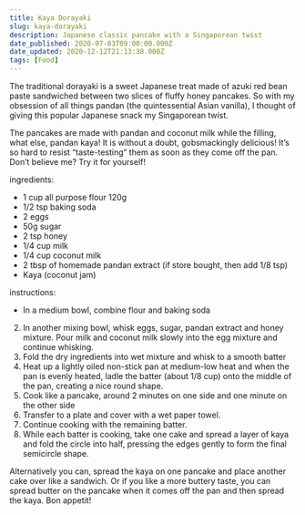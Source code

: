 ```yaml
---
title: Kaya Dorayaki
slug: kaya-dorayaki
description: Japanese classic pancake with a Singaporean twist
date_published: 2020-07-03T09:00:00.000Z
date_updated: 2020-12-12T21:13:38.000Z
tags: [Food]
---
```


The traditional dorayaki is a sweet Japanese treat made of azuki red bean paste sandwiched between two slices of fluffy honey pancakes. So with my obsession of all things pandan (the quintessential Asian vanilla), I thought of giving this popular Japanese snack my Singaporean twist.

The pancakes are made with pandan and coconut milk while the filling, what else, pandan kaya! It is without a doubt, gobsmackingly delicious! It’s so hard to resist “taste-testing” them as soon as they come off the pan. Don’t believe me? Try it for yourself!

ingredients:

- 1 cup all purpose flour 120g
- 1/2 tsp baking soda
- 2 eggs
- 50g sugar
- 2 tsp honey
- 1/4 cup milk
- 1/4 cup coconut milk
- 2 tbsp of homemade pandan extract (if store bought, then add 1/8 tsp)
- Kaya (coconut jam)

instructions:

- In a medium bowl, combine flour and baking soda

2. In another mixing bowl, whisk eggs, sugar, pandan extract and honey mixture. Pour milk and coconut milk slowly into the egg mixture and continue whisking.
3. Fold the dry ingredients into wet mixture and whisk to a smooth batter
4. Heat up a lightly oiled non-stick pan at medium-low heat and when the pan is evenly heated, ladle the batter (about 1/8 cup) onto the middle of the pan, creating a nice round shape.
5. Cook like a pancake, around 2 minutes on one side and one minute on the other side
6. Transfer to a plate and cover with a wet paper towel.
7. Continue cooking with the remaining batter.
8. While each batter is cooking, take one cake and spread a layer of kaya and fold the circle into half, pressing the edges gently to form the final semicircle shape.

Alternatively you can, spread the kaya on one pancake and place another cake over like a sandwich. Or if you like a more buttery taste, you can spread butter on the pancake when it comes off the pan and then spread the kaya. Bon appetit!
